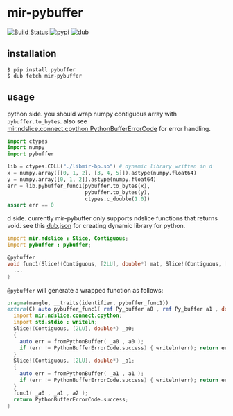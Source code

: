 # mir-pybuffer
[![Build Status](https://travis-ci.org/ShigekiKarita/mir-pybuffer.svg?branch=master)](https://travis-ci.org/ShigekiKarita/mir-pybuffer)
[![pypi](https://img.shields.io/pypi/v/pybuffer.svg)](https://pypi.org/project/pybuffer)
[![dub](https://img.shields.io/dub/v/mir-pybuffer.svg)](https://code.dlang.org/packages/mir-pybuffer)

## installation

```
$ pip install pybuffer
$ dub fetch mir-pybuffer
```


## usage

python side. you should wrap numpy contiguous array with `pybuffer.to_bytes`.
also see [mir.ndslice.connect.cpython.PythonBufferErrorCode](http://docs.algorithm.dlang.io/latest/mir_ndslice_connect_cpython.html#.PythonBufferErrorCode) for error handling.

``` python
import ctypes
import numpy
import pybuffer

lib = ctypes.CDLL("./libmir-bp.so") # dynamic library written in d
x = numpy.array([[0, 1, 2], [3, 4, 5]]).astype(numpy.float64)
y = numpy.array([0, 1, 2]).astype(numpy.float64)
err = lib.pybuffer_func1(pybuffer.to_bytes(x),
                         pybuffer.to_bytes(y),
                         ctypes.c_double(1.0))
assert err == 0
```

d side. currently mir-pybuffer only supports ndslice functions that returns void.
see this [dub.json](dub.json) for creating dynamic library for python.

``` d
import mir.ndslice : Slice, Contiguous;
import pybuffer : pybuffer;

@pybuffer
void func1(Slice!(Contiguous, [2LU], double*) mat, Slice!(Contiguous, [1LU], double*) vec, double a) {
  ...
}
```

`@pybuffer` will generate a wrapped function as follows:

``` d
pragma(mangle, __traits(identifier, pybuffer_func1))
extern(C) auto pybuffer_func1( ref Py_buffer a0 , ref Py_buffer a1 , double a2 ) {
  import mir.ndslice.connect.cpython;
  import std.stdio : writeln;
  Slice!(Contiguous, [2LU], double*) _a0;
  {
    auto err = fromPythonBuffer( _a0 , a0 );
    if (err != PythonBufferErrorCode.success) { writeln(err); return err; }
  }
  Slice!(Contiguous, [2LU], double*) _a1;
  {
    auto err = fromPythonBuffer( _a1 , a1 );
    if (err != PythonBufferErrorCode.success) { writeln(err); return err; }
  }
  func1( _a0 , _a1 , a2 );
  return PythonBufferErrorCode.success;
}
```

